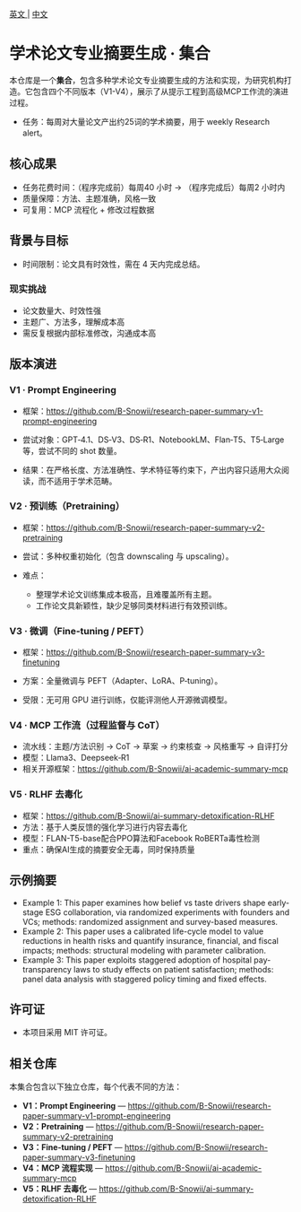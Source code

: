 ﻿[ 英文 ](README.md) | [ 中文 ](README.zh-CN.md)

# 学术论文专业摘要生成 · 集合

本仓库是一个**集合**，包含多种学术论文专业摘要生成的方法和实现，为研究机构打造。它包含四个不同版本（V1-V4），展示了从提示工程到高级MCP工作流的演进过程。

- 任务：每周对大量论文产出约25词的学术摘要，用于 weekly Research alert。

## 核心成果

- 任务花费时间：（程序完成前）每周40 小时 → （程序完成后）每周2 小时内
- 质量保障：方法、主题准确，风格一致
- 可复用：MCP 流程化 + 修改过程数据

## 背景与目标

- 时间限制：论文具有时效性，需在 4 天内完成总结。

### 现实挑战

- 论文数量大、时效性强
- 主题广、方法多，理解成本高
- 需反复根据内部标准修改，沟通成本高

## 版本演进

### V1 · Prompt Engineering
- 框架：https://github.com/B-Snowii/research-paper-summary-v1-prompt-engineering

- 尝试对象：GPT‑4.1、DS‑V3、DS‑R1、NotebookLM、Flan‑T5、T5‑Large 等，尝试不同的 shot 数量。
- 结果：在严格长度、方法准确性、学术特征等约束下，产出内容只适用大众阅读，而不适用于学术范畴。

### V2 · 预训练（Pretraining）
- 框架：https://github.com/B-Snowii/research-paper-summary-v2-pretraining

- 尝试：多种权重初始化（包含 downscaling 与 upscaling）。
- 难点：
  - 整理学术论文训练集成本极高，且难覆盖所有主题。  
  - 工作论文具新颖性，缺少足够同类材料进行有效预训练。

### V3 · 微调（Fine‑tuning / PEFT）
- 框架：https://github.com/B-Snowii/research-paper-summary-v3-finetuning

- 方案：全量微调与 PEFT（Adapter、LoRA、P‑tuning）。
- 受限：无可用 GPU 进行训练，仅能评测他人开源微调模型。

### V4 · MCP 工作流（过程监督与 CoT）
- 流水线：主题/方法识别 → CoT → 草案 → 约束核查 → 风格重写 → 自评打分
- 模型：Llama3、Deepseek‑R1
- 相关开源框架：https://github.com/B-Snowii/ai-academic-summary-mcp

### V5 · RLHF 去毒化
- 框架：https://github.com/B-Snowii/ai-summary-detoxification-RLHF
- 方法：基于人类反馈的强化学习进行内容去毒化
- 模型：FLAN-T5-base配合PPO算法和Facebook RoBERTa毒性检测
- 重点：确保AI生成的摘要安全无毒，同时保持质量

## 示例摘要

- Example 1: This paper examines how belief vs taste drivers shape early-stage ESG collaboration, via randomized experiments with founders and VCs; methods: randomized assignment and survey-based measures.
- Example 2: This paper uses a calibrated life-cycle model to value reductions in health risks and quantify insurance, financial, and fiscal impacts; methods: structural modeling with parameter calibration.
- Example 3: This paper exploits staggered adoption of hospital pay-transparency laws to study effects on patient satisfaction; methods: panel data analysis with staggered policy timing and fixed effects.

## 许可证

- 本项目采用 MIT 许可证。

## 相关仓库

本集合包含以下独立仓库，每个代表不同的方法：

- **V1：Prompt Engineering** — https://github.com/B-Snowii/research-paper-summary-v1-prompt-engineering
- **V2：Pretraining** — https://github.com/B-Snowii/research-paper-summary-v2-pretraining
- **V3：Fine‑tuning / PEFT** — https://github.com/B-Snowii/research-paper-summary-v3-finetuning
- **V4：MCP 流程实现** — https://github.com/B-Snowii/ai-academic-summary-mcp
- **V5：RLHF 去毒化** — https://github.com/B-Snowii/ai-summary-detoxification-RLHF